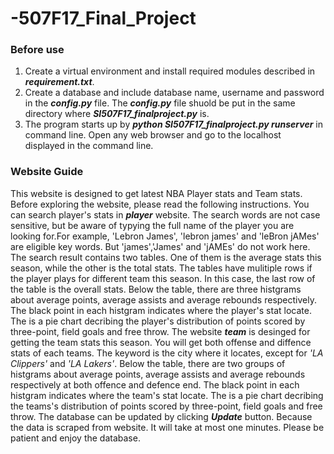 # -507F17_Final_Project

### Before use
1. Create a virtual environment and install required modules described in **_requirement.txt_**.
2. Create a database and include database name, username and password in the **_config.py_** file. The **_config.py_** file shuold be put
in the same directory where **_SI507F17_finalproject.py_** is.
3. The program starts up by **_python SI507F17_finalproject.py runserver_** in command line. Open any web browser and go to the localhost  
displayed in the command line. 

### Website Guide
   This website is designed to get latest NBA Player stats and Team stats. Before exploring the website, please read the following instructions.
   You can search player's stats in **_player_** website. The search words are not case sensitive, but be aware of typying the full name of the player you are looking for.For example, 'Lebron James', 'lebron james' and 'leBron jAMes' are eligible key words. But 'james','James' and 'jAMEs' do not work here. The search result contains two tables. One of them is the average stats this season, while the other is the total stats. 
   The tables have mulitiple rows if the player plays for different team this season. In this case, the last row of the table is the overall stats. 
   Below the table, there are three histgrams about average points, average assists and average rebounds respectively. The black point in each histgram indicates where the player's stat locate. The is a pie chart decribing the player's distribution of points scored by three-point, field goals and free throw. 
   The website **_team_** is desinged for getting the team stats this season. You will get both offense and diffence stats of each teams. The keyword is the city where it locates, except for _'LA Clippers'_ and _'LA Lakers'_. 
    Below the table, there are two groups of histgrams about average points, average assists and average rebounds respectively at both offence and defence end. The black point in each histgram indicates where the team's stat locate. The is a pie chart decribing the teams's distribution of points scored by three-point, field goals and free throw. 
    The database can be updated by clicking **_Update_** button. Because the data is scraped from website. It will take at most one minutes. Please be patient and enjoy the database.
